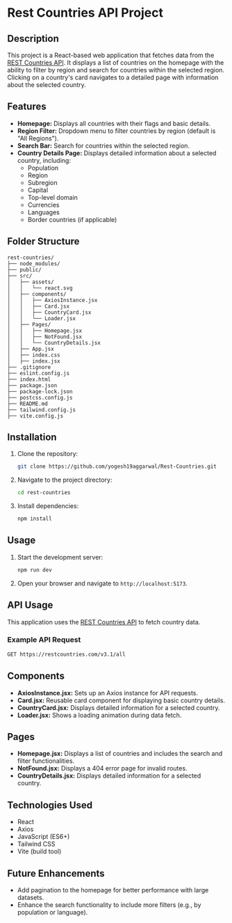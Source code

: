 # Rest Countries API Project

## Description

This project is a React-based web application that fetches data from the [REST Countries API](https://restcountries.com/v3.1/all). It displays a list of countries on the homepage with the ability to filter by region and search for countries within the selected region. Clicking on a country's card navigates to a detailed page with information about the selected country.

## Features

- **Homepage:** Displays all countries with their flags and basic details.
- **Region Filter:** Dropdown menu to filter countries by region (default is "All Regions").
- **Search Bar:** Search for countries within the selected region.
- **Country Details Page:** Displays detailed information about a selected country, including:
  - Population
  - Region
  - Subregion
  - Capital
  - Top-level domain
  - Currencies
  - Languages
  - Border countries (if applicable)

## Folder Structure

```plaintext
rest-countries/
├── node_modules/
├── public/
├── src/
│   ├── assets/
│   │   └── react.svg
│   ├── components/
│   │   ├── AxiosInstance.jsx
│   │   ├── Card.jsx
│   │   ├── CountryCard.jsx
│   │   └── Loader.jsx
│   ├── Pages/
│   │   ├── Homepage.jsx
│   │   ├── NotFound.jsx
│   │   └── CountryDetails.jsx
│   ├── App.jsx
│   ├── index.css
│   ├── index.jsx
├── .gitignore
├── eslint.config.js
├── index.html
├── package.json
├── package-lock.json
├── postcss.config.js
├── README.md
├── tailwind.config.js
├── vite.config.js
```

## Installation

1. Clone the repository:

   ```bash
   git clone https://github.com/yogesh19aggarwal/Rest-Countries.git
   ```

2. Navigate to the project directory:

   ```bash
   cd rest-countries
   ```

3. Install dependencies:

   ```bash
   npm install
   ```

## Usage

1. Start the development server:

   ```bash
   npm run dev
   ```

2. Open your browser and navigate to `http://localhost:5173`.

## API Usage

This application uses the [REST Countries API](https://restcountries.com/v3.1/all) to fetch country data.

### Example API Request

```bash
GET https://restcountries.com/v3.1/all
```

## Components

- **AxiosInstance.jsx:** Sets up an Axios instance for API requests.
- **Card.jsx:** Reusable card component for displaying basic country details.
- **CountryCard.jsx:** Displays detailed information for a selected country.
- **Loader.jsx:** Shows a loading animation during data fetch.

## Pages

- **Homepage.jsx:** Displays a list of countries and includes the search and filter functionalities.
- **NotFound.jsx:** Displays a 404 error page for invalid routes.
- **CountryDetails.jsx:** Displays detailed information for a selected country.

## Technologies Used

- React
- Axios
- JavaScript (ES6+)
- Tailwind CSS
- Vite (build tool)

## Future Enhancements

- Add pagination to the homepage for better performance with large datasets.
- Enhance the search functionality to include more filters (e.g., by population or language).
